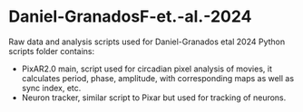 # Daniel-GranadosF-et.-al.-2024
Raw data and analysis scripts used for Daniel-Granados etal 2024
Python scripts folder contains:
-	PixAR2.0 main, script used for circadian pixel analysis of movies, it calculates period, phase,  amplitude, with corresponding maps as well as sync index, etc. 
-	Neuron tracker, similar script to Pixar but used for tracking of neurons.
